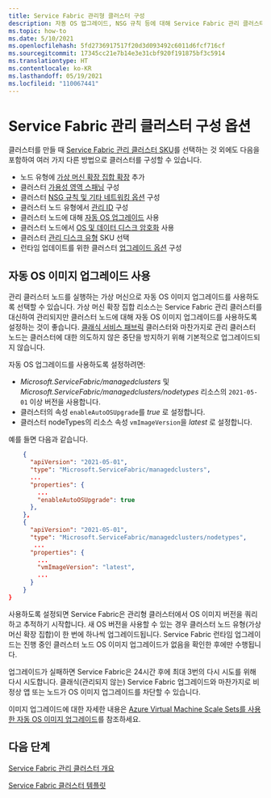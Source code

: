 ```yaml
---
title: Service Fabric 관리형 클러스터 구성
description: 자동 OS 업그레이드, NSG 규칙 등에 대해 Service Fabric 관리 클러스터를 구성하는 방법을 알아봅니다.
ms.topic: how-to
ms.date: 5/10/2021
ms.openlocfilehash: 5fd2736917517f20d3d093492c6011d6fcf716cf
ms.sourcegitcommit: 17345cc21e7b14e3e31cbf920f191875bf3c5914
ms.translationtype: HT
ms.contentlocale: ko-KR
ms.lasthandoff: 05/19/2021
ms.locfileid: "110067441"
---
```

# <a name="service-fabric-managed-cluster-configuration-options"></a>Service Fabric 관리 클러스터 구성 옵션

클러스터를 만들 때 [Service Fabric 관리 클러스터 SKU](overview-managed-cluster.md#service-fabric-managed-cluster-skus)를 선택하는 것 외에도 다음을 포함하여 여러 가지 다른 방법으로 클러스터를 구성할 수 있습니다.

* 노드 유형에 [가상 머신 확장 집합 확장](how-to-managed-cluster-vmss-extension.md) 추가
* 클러스터 [가용성 영역 스패닝](how-to-managed-cluster-availability-zones.md) 구성
* 클러스터 [NSG 규칙 및 기타 네트워킹 옵션](how-to-managed-cluster-networking.md) 구성
* 클러스터 노드 유형에서 [관리 ID](how-to-managed-identity-managed-cluster-virtual-machine-scale-sets.md) 구성
* 클러스터 노드에 대해 [자동 OS 업그레이드](how-to-managed-cluster-configuration.md#enable-automatic-os-image-upgrades) 사용
* 클러스터 노드에서 [OS 및 데이터 디스크 암호화](how-to-enable-managed-cluster-disk-encryption.md) 사용
* 클러스터 [관리 디스크 유형](how-to-managed-cluster-managed-disk.md) SKU 선택
* 런타임 업데이트를 위한 클러스터 [업그레이드 옵션](how-to-managed-cluster-upgrades.md) 구성

## <a name="enable-automatic-os-image-upgrades"></a>자동 OS 이미지 업그레이드 사용

관리 클러스터 노드를 실행하는 가상 머신으로 자동 OS 이미지 업그레이드를 사용하도록 선택할 수 있습니다. 가상 머신 확장 집합 리소스는 Service Fabric 관리 클러스터를 대신하여 관리되지만 클러스터 노드에 대해 자동 OS 이미지 업그레이드를 사용하도록 설정하는 것이 좋습니다. [클래식 서비스 패브릭](service-fabric-best-practices-infrastructure-as-code.md#virtual-machine-os-automatic-upgrade-configuration) 클러스터와 마찬가지로 관리 클러스터 노드는 클러스터에 대한 의도하지 않은 중단을 방지하기 위해 기본적으로 업그레이드되지 않습니다.

자동 OS 업그레이드를 사용하도록 설정하려면:

* *Microsoft.ServiceFabric/managedclusters* 및 *Microsoft.ServiceFabric/managedclusters/nodetypes* 리소스의 `2021-05-01` 이상 버전을 사용합니다.
* 클러스터의 속성 `enableAutoOSUpgrade`를 *true* 로 설정합니다.
* 클러스터 nodeTypes의 리소스 속성 `vmImageVersion`을 *latest* 로 설정합니다.

예를 들면 다음과 같습니다.

```json
    {
      "apiVersion": "2021-05-01",
      "type": "Microsoft.ServiceFabric/managedclusters",
      ...
      "properties": {
        ...
        "enableAutoOSUpgrade": true
      },
    },
    {
      "apiVersion": "2021-05-01",
      "type": "Microsoft.ServiceFabric/managedclusters/nodetypes",
       ...
      "properties": {
        ...
        "vmImageVersion": "latest",
        ...
      }
    }
}

```

사용하도록 설정되면 Service Fabric은 관리형 클러스터에서 OS 이미지 버전을 쿼리하고 추적하기 시작합니다. 새 OS 버전을 사용할 수 있는 경우 클러스터 노드 유형(가상 머신 확장 집합)이 한 번에 하나씩 업그레이드됩니다. Service Fabric 런타임 업그레이드는 진행 중인 클러스터 노드 OS 이미지 업그레이드가 없음을 확인한 후에만 수행됩니다.

업그레이드가 실패하면 Service Fabric은 24시간 후에 최대 3번의 다시 시도를 위해 다시 시도합니다. 클래식(관리되지 않는) Service Fabric 업그레이드와 마찬가지로 비정상 앱 또는 노드가 OS 이미지 업그레이드를 차단할 수 있습니다.

이미지 업그레이드에 대한 자세한 내용은 [Azure Virtual Machine Scale Sets를 사용한 자동 OS 이미지 업그레이드](../virtual-machine-scale-sets/virtual-machine-scale-sets-automatic-upgrade.md)를 참조하세요.

## <a name="next-steps"></a>다음 단계

[Service Fabric 관리 클러스터 개요](overview-managed-cluster.md)

[Service Fabric 클러스터 템플릿](https://github.com/Azure-Samples/service-fabric-cluster-templates)
